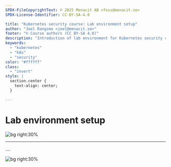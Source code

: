 ```yaml
---
SPDX-FileCopyrightText: © 2025 Menacit AB <foss@menacit.se>
SPDX-License-Identifier: CC-BY-SA-4.0

title: "Kubernetes security course: Lab environment setup"
author: "Joel Rangsmo <joel@menacit.se>"
footer: "© Course authors (CC BY-SA 4.0)"
description: "Introduction of lab environment for Kubernetes security course"
keywords:
  - "kubernetes"
  - "k8s"
  - "security"
color: "#ffffff"
class:
  - "invert"
style: |
  section.center {
    text-align: center;
  }

---
```

<!-- _footer: "%ATTRIBUTION_PREFIX% Stig Nygaard (CC BY 2.0)" -->
# Lab environment setup

![bg right:30%](images/glowing_fish.jpg)

<!--
-->

---
<!-- _footer: "%ATTRIBUTION_PREFIX% Stig Nygaard (CC BY 2.0)" -->
....

![bg right:30%](images/glowing_fish.jpg)

<!--
-->
